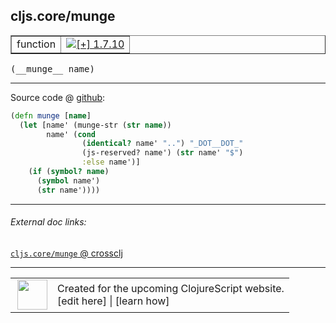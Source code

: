 ## cljs.core/munge



 <table border="1">
<tr>
<td>function</td>
<td><a href="https://github.com/cljsinfo/cljs-api-docs/tree/1.7.10"><img valign="middle" alt="[+] 1.7.10" title="Added in 1.7.10" src="https://img.shields.io/badge/+-1.7.10-lightgrey.svg"></a> </td>
</tr>
</table>


 <samp>
(__munge__ name)<br>
</samp>

---







Source code @ [github](https://github.com/clojure/clojurescript/blob/r1.7.122/src/main/cljs/cljs/core.cljs#L10054-L10062):

```clj
(defn munge [name]
  (let [name' (munge-str (str name))
        name' (cond
                (identical? name' "..") "_DOT__DOT_"
                (js-reserved? name') (str name' "$")
                :else name')]
    (if (symbol? name)
      (symbol name')
      (str name'))))
```

<!--
Repo - tag - source tree - lines:

 <pre>
clojurescript @ r1.7.122
└── src
    └── main
        └── cljs
            └── cljs
                └── <ins>[core.cljs:10054-10062](https://github.com/clojure/clojurescript/blob/r1.7.122/src/main/cljs/cljs/core.cljs#L10054-L10062)</ins>
</pre>

-->

---



###### External doc links:

[`cljs.core/munge` @ crossclj](http://crossclj.info/fun/cljs.core.cljs/munge.html)<br>

---

 <table>
<tr><td>
<img valign="middle" align="right" width="48px" src="http://i.imgur.com/Hi20huC.png">
</td><td>
Created for the upcoming ClojureScript website.<br>
[edit here] | [learn how]
</td></tr></table>

[edit here]:https://github.com/cljsinfo/cljs-api-docs/blob/master/cljsdoc/cljs.core/munge.cljsdoc
[learn how]:https://github.com/cljsinfo/cljs-api-docs/wiki/cljsdoc-files

<!--

This information was too distracting to show to readers, but I'll leave it
commented here since it is helpful to:

- pretty-print the data used to generate this document
- and show how to retrieve that data



The API data for this symbol:

```clj
{:ns "cljs.core",
 :name "munge",
 :type "function",
 :signature ["[name]"],
 :source {:code "(defn munge [name]\n  (let [name' (munge-str (str name))\n        name' (cond\n                (identical? name' \"..\") \"_DOT__DOT_\"\n                (js-reserved? name') (str name' \"$\")\n                :else name')]\n    (if (symbol? name)\n      (symbol name')\n      (str name'))))",
          :title "Source code",
          :repo "clojurescript",
          :tag "r1.7.122",
          :filename "src/main/cljs/cljs/core.cljs",
          :lines [10054 10062]},
 :full-name "cljs.core/munge",
 :full-name-encode "cljs.core/munge",
 :history [["+" "1.7.10"]]}

```

Retrieve the API data for this symbol:

```clj
;; from Clojure REPL
(require '[clojure.edn :as edn])
(-> (slurp "https://raw.githubusercontent.com/cljsinfo/cljs-api-docs/catalog/cljs-api.edn")
    (edn/read-string)
    (get-in [:symbols "cljs.core/munge"]))
```

-->
